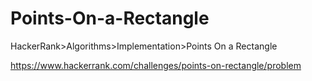 # Points-On-a-Rectangle
HackerRank>Algorithms>Implementation>Points On a Rectangle

https://www.hackerrank.com/challenges/points-on-rectangle/problem
